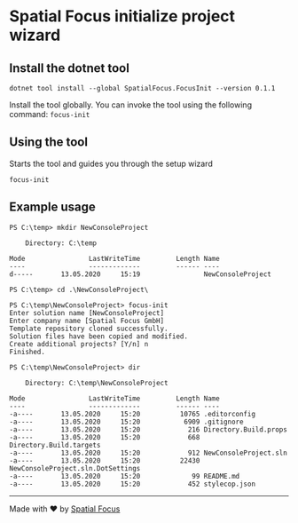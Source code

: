 # Spatial Focus initialize project wizard


## Install the dotnet tool

```
dotnet tool install --global SpatialFocus.FocusInit --version 0.1.1
```

Install the tool globally. You can invoke the tool using the following command: `focus-init`

## Using the tool

Starts the tool and guides you through the setup wizard

```
focus-init
```

## Example usage

```
PS C:\temp> mkdir NewConsoleProject

    Directory: C:\temp

Mode                LastWriteTime         Length Name
----                -------------         ------ ----
d-----       13.05.2020     15:19                NewConsoleProject

PS C:\temp> cd .\NewConsoleProject\

PS C:\temp\NewConsoleProject> focus-init
Enter solution name [NewConsoleProject]
Enter company name [Spatial Focus GmbH]
Template repository cloned successfully.
Solution files have been copied and modified.
Create additional projects? [Y/n] n
Finished.

PS C:\temp\NewConsoleProject> dir

    Directory: C:\temp\NewConsoleProject

Mode                LastWriteTime         Length Name
----                -------------         ------ ----
-a----       13.05.2020     15:20          10765 .editorconfig
-a----       13.05.2020     15:20           6909 .gitignore
-a----       13.05.2020     15:20            216 Directory.Build.props
-a----       13.05.2020     15:20            668 Directory.Build.targets
-a----       13.05.2020     15:20            912 NewConsoleProject.sln
-a----       13.05.2020     15:20          22430 NewConsoleProject.sln.DotSettings
-a----       13.05.2020     15:20             99 README.md
-a----       13.05.2020     15:20            452 stylecop.json
```

----

Made with :heart: by [Spatial Focus](https://spatial-focus.net/)
